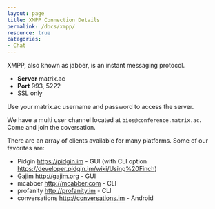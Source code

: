 ```yaml
---
layout: page
title: XMPP Connection Details
permalink: /docs/xmpp/
resource: true
categories:
- Chat
---
```


XMPP, also known as jabber, is an instant messaging protocol. 

- **Server** matrix.ac
- **Port** 993, 5222 
- SSL only

Use your matrix.ac username and password to access the server.

We have a multi user channel located at ```bios@conference.matrix.ac```.  
Come and join the coversation.

There are an array of clients available for many platforms. Some of our favorites are:

- Pidgin <https://pidgin.im> - GUI (with CLI option <https://developer.pidgin.im/wiki/Using%20Finch>)
- Gajim <http://gajim.org> - GUI
- mcabber <http://mcabber.com> - CLI
- profanity <http://profanity.im> - CLI
- conversations <http://conversations.im> - Android

